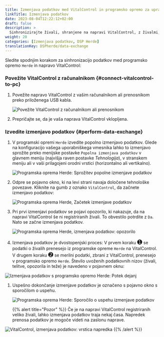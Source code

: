 ```yaml
---
title: Izmenjava podatkov med VitalControl in programsko opremo za upravljanje črede Herde
linkTitle: Izmenjava podatkov
date: 2023-08-04T12:22:12+02:00
draft: false
description: >
  Sinhronizirajte živali, shranjene na napravi VitalControl, z živalmi, ki jih upravlja programska oprema *Herde*, in prenesite izmerjene vrednosti, zabeležene z napravo VitalControl, v programsko opremo *Herde*.
weight: 20
categories: [Izmenjava podatkov, DSP Herde]
translationKey: DSPherde/data-exchange
---
```

Sledite spodnjim korakom za sinhronizacijo podatkov med programsko opremo `Herde` in napravo VitalControl:

### Povežite VitalControl z računalnikom {#connect-vitalcontrol-to-pc}

1. Povežite napravo VitalControl z vašim računalnikom ali prenosnikom preko priloženega USB kabla.

   ![Povežite VitalControl z računalnikom ali prenosnikom](/images/synchronisation/connect-to-pc.svg "Povežite VitalControl z računalnikom")

1. Prepričajte se, da je vaša naprava VitalControl vklopljena.

### Izvedite izmenjavo podatkov {#perform-data-exchange}

1. V programski opremi `Herde` izvedite popolno izmenjavo podatkov. Glede na konfiguracijo vašega uporabniškega vmesnika lahko to izmenjavo sprožite preko menijske postavke `Popolna izmenjava podatkov` v glavnem meniju (najvišja raven postavke _Tehnologija_), v stranskem meniju ali v vaši prilagojeni orodni vrstici (horizontalno ali vertikalno).

   ![Programska oprema Herde: Sprožitev popolne izmenjave podatkov](../screenshots/data-exchange.png "Herde: Sprožitev izmenjave podatkov")

1. Odpre se pojavno okno, ki na levi strani navaja določene tehnološke povezave. Kliknite na gumb z oznako `VitalControl`, da začnete izmenjavo podatkov:

   ![Programska oprema Herde, Začetek izmenjave podatkov](../screenshots/start-transfer.png "Herde: Začetek izmenjave podatkov")

1. Pri prvi izmenjavi podatkov se pojavi opozorilo, ki nakazuje, da na napravi VitalControl še ni registriranih živali. To obvestilo potrdite z `Da`. Nato se začne izmenjava podatkov.

   ![Programska oprema Herde, izmenjava podatkov: opozorilo](../screenshots/warning.png "Izmenjava podatkov: opozorilo")

1. Izmenjava podatkov je dvostopenjski proces: V prvem koraku <span style="font-size: 140%">➊</span> se podatki o živalih prenesejo iz programske opreme `Herde` na VitalControl. V drugem koraku <span style="font-size: 140%">➋</span> se merilni podatki, zbrani z VitalControl, prenesejo v programsko opremo `Herde`. Število uvoženih podatkovnih nizov (živali, telitve, opozorila in teže) je navedeno v pojavnem oknu:

![Izmenjava podatkov s programsko opremo Herde: Potek dejanj](../screenshots/data-transfer.png "Izmenjava podatkov: Potek dejanj")

1. Uspešno dokončanje izmenjave podatkov je označeno s pojavno okno s sporočilom o uspehu.

   ![Programska oprema Herde: Sporočilo o uspehu izmenjave podatkov](../screenshots/success-message.png "Herde: Sporočilo o uspehu izmenjave podatkov")

    {{% alert title="Pozor" %}}
Če je na napravi VitalControl registriranih veliko živali, lahko izmenjava podatkov traja nekaj časa. Napredek prenosa podatkov je mogoče videti na zaslonu naprave.

![VitalControl, izmenjava podatkov: vrstica napredka](../../vcsynchronizer/images/import-animals/data-transfer.png "VitalControl: vrstica napredka izmenjave podatkov")
    {{% /alert %}}

